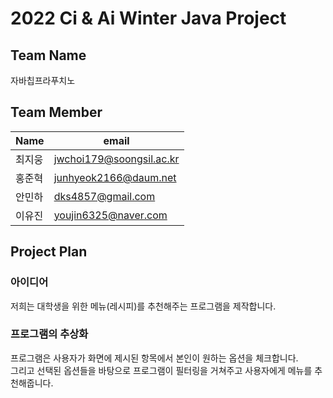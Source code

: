 # 2022 Ci & Ai Winter Java Project

## Team Name

자바칩프라푸치노

## Team Member

| Name   | email                    |
| ------ | ------------------------ |
| 최지웅 | jwchoi179@soongsil.ac.kr |
| 홍준혁 | junhyeok2166@daum.net    |
| 안민하 | dks4857@gmail.com        |
| 이유진 | youjin6325@naver.com     |

## Project Plan

### 아이디어

저희는 대학생을 위한 메뉴(레시피)를 추천해주는 프로그램을 제작합니다.

### 프로그램의 추상화

프로그램은 사용자가 화면에 제시된 항목에서 본인이 원하는 옵션을 체크합니다. \
그리고 선택된 옵션들을 바탕으로 프로그램이 필터링을 거쳐주고 사용자에게 메뉴를 추천해줍니다.

